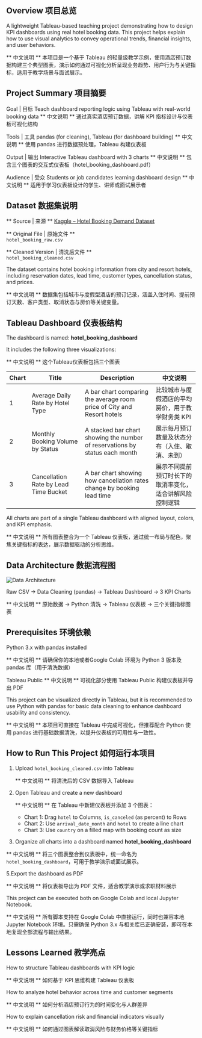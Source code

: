## Overview 项目总览

A lightweight Tableau-based teaching project demonstrating how to design KPI dashboards using real hotel booking data. This project helps explain how to use visual analytics to convey operational trends, financial insights, and user behaviors.

** 中文说明 ** 本项目是一个基于 Tableau 的轻量级教学示例，使用酒店预订数据构建三个典型图表，演示如何通过可视化分析呈现业务趋势、用户行为与关键指标，适用于教学场景与面试展示。

## Project Summary 项目摘要

Goal | 目标
Teach dashboard reporting logic using Tableau with real-world booking data
** 中文说明 ** 通过真实酒店预订数据，讲解 KPI 指标设计与仪表板可视化结构

Tools | 工具
pandas (for cleaning), Tableau (for dashboard building)
** 中文说明 ** 使用 pandas 进行数据预处理，Tableau 构建仪表板

Output | 输出
Interactive Tableau dashboard with 3 charts
** 中文说明 ** 包含三个图表的交互式仪表板（hotel_booking_dashboard.pdf）

Audience | 受众
Students or job candidates learning dashboard design
** 中文说明 ** 适用于学习仪表板设计的学生、讲师或面试展示者


## Dataset 数据集说明

** Source | 来源 **  [Kaggle – Hotel Booking Demand Dataset](https://www.kaggle.com/datasets/jessemostipak/hotel-booking-demand)

** Original File | 原始文件 **  
`hotel_booking_raw.csv`

** Cleaned Version | 清洗后文件 **  
`hotel_booking_cleaned.csv`

The dataset contains hotel booking information from city and resort hotels, including reservation dates, lead time, customer types, cancellation status, and prices.

** 中文说明 ** 数据集包括城市与度假型酒店的预订记录，涵盖入住时间、提前预订天数、客户类型、取消状态与房价等关键变量。

## Tableau Dashboard 仪表板结构

The dashboard is named: **hotel_booking_dashboard**

It includes the following three visualizations:

** 中文说明 ** 这个Tableau仪表板包括三个图表

| Chart | Title                        | Description | 中文说明 |
|-------|------------------------------|-------------|----------|
| 1     | Average Daily Rate by Hotel Type| A bar chart comparing the average room price of City and Resort hotels | 比较城市与度假酒店的平均房价，用于教学财务类 KPI |
| 2     | Monthly Booking Volume by Status| A stacked bar chart showing the number of reservations by status each month | 展示每月预订数量及状态分布（入住、取消、未到） |
| 3     | Cancellation Rate by Lead Time Bucket| A bar chart showing how cancellation rates change by booking lead time | 展示不同提前预订时长下的取消率变化，适合讲解风险控制逻辑|

All charts are part of a single Tableau dashboard with aligned layout, colors, and KPI emphasis.

** 中文说明 **  所有图表整合为一个 Tableau 仪表板，通过统一布局与配色，聚焦关键指标的表达，展示数据驱动的分析思维。

## Data Architecture 数据流程图

![Data Architecture](supply_chain_data_pipeline_architecture.png)

Raw CSV → Data Cleaning (pandas) → Tableau Dashboard → 3 KPI Charts

** 中文说明 ** 原始数据 → Python 清洗 → Tableau 仪表板 → 三个关键指标图表

## Prerequisites 环境依赖

Python 3.x with pandas installed

** 中文说明 ** 请确保你的本地或者Google Colab 环境为 Python 3 版本及 pandas 库（用于清洗数据）

Tableau Public ** 中文说明 ** 可视化部分使用 Tableau Public 构建仪表板并导出 PDF

This project can be visualized directly in Tableau, but it is recommended to use Python with pandas for basic data cleaning to enhance dashboard usability and consistency.

** 中文说明 **  本项目可直接在 Tableau 中完成可视化，但推荐配合 Python 使用 pandas 进行基础数据清洗，以提升仪表板的可用性与一致性。

## How to Run This Project 如何运行本项目

1. Upload `hotel_booking_cleaned.csv` into Tableau
   
   ** 中文说明 ** 将清洗后的 CSV 数据导入 Tableau

3. Open Tableau and create a new dashboard
    
   ** 中文说明 ** 在 Tableau 中新建仪表板并添加 3 个图表：

   - Chart 1: Drag `hotel` to Columns, `is_canceled` (as percent) to Rows  
   - Chart 2: Use `arrival_date_month` and `hotel` to create a line chart  
   - Chart 3: Use `country` on a filled map with booking count as size

4. Organize all charts into a dashboard named **hotel_booking_dashboard**  

** 中文说明 ** 将三个图表整合到仪表板中，统一命名为 `hotel_booking_dashboard`，可用于教学演示或面试展示。

5.Export the dashboard as PDF

** 中文说明 ** 将仪表板导出为 PDF 文件，适合教学演示或求职材料展示

This project can be executed both on Google Colab and local Jupyter Notebook.

** 中文说明 ** 所有脚本支持在 Google Colab 中直接运行，同时也兼容本地 Jupyter Notebook 环境。只需确保 Python 3.x 与相关库已正确安装，即可在本地复现全部流程与输出结果。

## Lessons Learned 教学亮点

How to structure Tableau dashboards with KPI logic

** 中文说明 ** 如何基于 KPI 思维构建 Tableau 仪表板

How to analyze hotel behavior across time and customer segments

** 中文说明 ** 如何分析酒店预订行为的时间变化与人群差异

How to explain cancellation risk and financial indicators visually

** 中文说明 ** 如何通过图表解读取消风险与财务价格等关键指标
